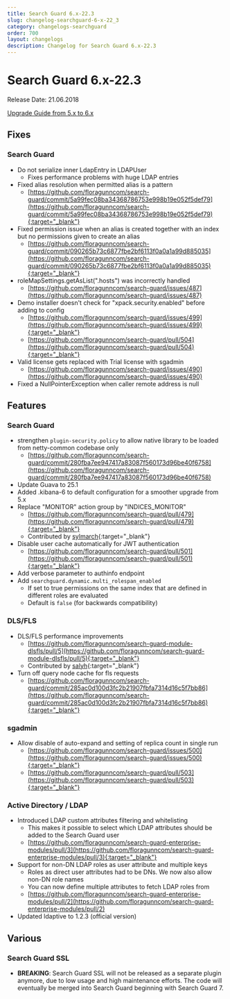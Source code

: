 ```yaml
---
title: Search Guard 6.x-22.3
slug: changelog-searchguard-6-x-22_3
category: changelogs-searchguard
order: 700
layout: changelogs
description: Changelog for Search Guard 6.x-22.3
---
```


<!---
Copryight 2017 floragunn GmbH
-->

# Search Guard 6.x-22.3

Release Date: 21.06.2018

[Upgrade Guide from 5.x to 6.x](../_docs/upgrading_5_6.md)

## Fixes 

### Search Guard

* Do not serialize inner LdapEntry in LDAPUser
  * Fixes performance problems with huge LDAP entries
* Fixed alias resolution when permitted alias is a pattern
  * [https://github.com/floragunncom/search-guard/commit/5a99fec08ba34368786753e998b19e052f5def79](https://github.com/floragunncom/search-guard/commit/5a99fec08ba34368786753e998b19e052f5def79){:target="_blank"} 
* Fixed permission issue when an alias is created together with an index but no permissions given to create an alias  
  * [https://github.com/floragunncom/search-guard/commit/090265b73c6877fbe2bf6113f0a0a1a99d885035](https://github.com/floragunncom/search-guard/commit/090265b73c6877fbe2bf6113f0a0a1a99d885035){:target="_blank"}  
* roleMapSettings.getAsList(".hosts") was incorrectly handled
  * [https://github.com/floragunncom/search-guard/issues/487](https://github.com/floragunncom/search-guard/issues/487)
* Demo installer doesn't check for "xpack.security.enabled" before adding to config
  * [https://github.com/floragunncom/search-guard/issues/499](https://github.com/floragunncom/search-guard/issues/499){:target="_blank"}
  * [https://github.com/floragunncom/search-guard/pull/504](https://github.com/floragunncom/search-guard/pull/504){:target="_blank"}
* Valid license gets replaced with Trial license with sgadmin
  * [https://github.com/floragunncom/search-guard/issues/490](https://github.com/floragunncom/search-guard/issues/490)  
* Fixed a NullPointerException when caller remote address is null

## Features

### Search Guard
* strengthen `plugin-security.policy` to allow native library to be loaded from netty-common codebase only
  * [https://github.com/floragunncom/search-guard/commit/280fba7ee947417a83087f560173d96be40f6758](https://github.com/floragunncom/search-guard/commit/280fba7ee947417a83087f560173d96be40f6758) 
* Update Guava to 25.1
* Added .kibana-6 to default configuration for a smoother upgrade from 5.x
* Replace "MONITOR" action group by "INDICES_MONITOR"
  * [https://github.com/floragunncom/search-guard/pull/479](https://github.com/floragunncom/search-guard/pull/479){:target="_blank"}
  * Contributed by [sylmarch](https://github.com/sylmarch){:target="_blank"} 
* Disable user cache automatically for JWT authentication 
  * [https://github.com/floragunncom/search-guard/pull/501](https://github.com/floragunncom/search-guard/pull/501){:target="_blank"}  
* Add verbose parameter to authinfo endpoint
* Add `searchguard.dynamic.multi_rolespan_enabled`
  * If set to true permissions on the same index that are defined in different roles are evaluated
  * Default is `false` (for backwards compatibility)

### DLS/FLS
* DLS/FLS performance improvements
  * [https://github.com/floragunncom/search-guard-module-dlsfls/pull/5](https://github.com/floragunncom/search-guard-module-dlsfls/pull/5){:target="_blank"} 
  * Contributed by [salyh](https://github.com/salyh){:target="_blank"}   
* Turn off query node cache for fls requests
  *  [https://github.com/floragunncom/search-guard/commit/285ac0d100d3fc2b21907fbfa7314d16c5f7bb86](https://github.com/floragunncom/search-guard/commit/285ac0d100d3fc2b21907fbfa7314d16c5f7bb86){:target="_blank"}   

### sgadmin
* Allow disable of auto-expand and setting of replica count in single run
  * [https://github.com/floragunncom/search-guard/issues/500](https://github.com/floragunncom/search-guard/issues/500){:target="_blank"}
  * [https://github.com/floragunncom/search-guard/pull/503](https://github.com/floragunncom/search-guard/pull/503){:target="_blank"}

### Active Directory / LDAP
* Introduced LDAP custom attributes filtering and whitelisting
  * This makes it possible to select which LDAP attributes should be added to the Search Guard user
  * [https://github.com/floragunncom/search-guard-enterprise-modules/pull/3](https://github.com/floragunncom/search-guard-enterprise-modules/pull/3){:target="_blank"}   
* Support for non-DN LDAP roles as user attribute and multiple keys
  * Roles as direct user attributes had to be DNs. We now also allow non-DN role names
  * You can now define multiple attributes to fetch LDAP roles from
  * [https://github.com/floragunncom/search-guard-enterprise-modules/pull/2](https://github.com/floragunncom/search-guard-enterprise-modules/pull/2) 
* Updated ldaptive to 1.2.3 (official version)

## Various

### Search Guard SSL

* **BREAKING**: Search Guard SSL will not be released as a separate plugin anymore, due to low usage and high maintenance efforts. The code will eventually be merged into Search Guard beginning with Search Guard 7.